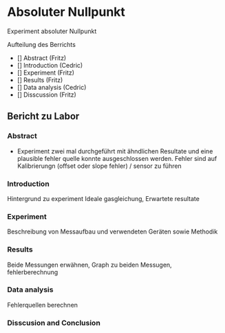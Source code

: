 # Absoluter Nullpunkt

Experiment absoluter Nullpunkt

Aufteilung des Berrichts
- [] Abstract (Fritz)
- [] Introduction (Cedric)
- [] Experiment (Fritz)
- [] Results  (Fritz)
- [] Data analysis (Cedric)
- [] Disscussion (Fritz)

## Bericht zu Labor
### Abstract
- Experiment zwei mal durchgeführt mit ähndlichen Resultate und eine plausible fehler quelle konnte ausgeschlossen werden. Fehler sind auf Kalibrierungn (offset oder slope fehler) / sensor zu führen 

### Introduction
Hintergrund zu experiment Ideale gasgleichung, Erwartete resultate

### Experiment
Beschreibung von Messaufbau und verwendeten Geräten sowie Methodik

### Results
Beide Messungen erwähnen, Graph zu beiden Messugen, fehlerberechnung

### Data analysis
Fehlerquellen berechnen

### Disscusion and Conclusion


